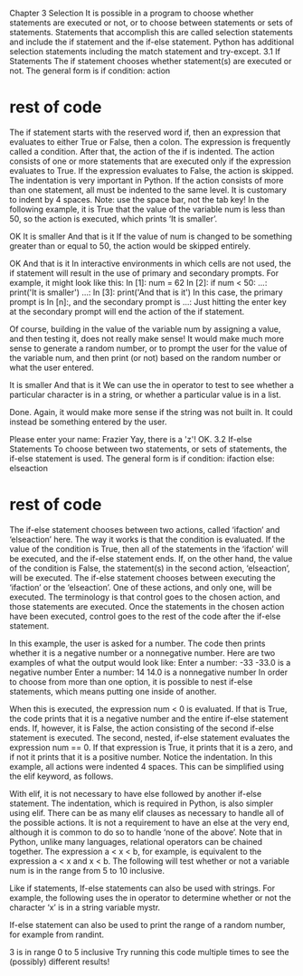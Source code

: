 Chapter 3 Selection
It is possible in a program to choose whether statements are executed or not, or to choose  between statements or sets of statements. Statements that accomplish this are called selection statements and include the if statement and the if-else statement. Python has additional  selection statements including the match statement and try-except.
3.1 If Statements
The if statement chooses whether statement(s) are executed or not. The general form is
if condition:
action
# rest of code
The if statement starts with the reserved word if, then an expression that evaluates to either  True or False, then a colon. The expression is frequently called a condition. After that, the  action of the if is indented. The action consists of one or more statements that are executed  only if the expression evaluates to True. If the expression evaluates to False, the action is  skipped.
The indentation is very important in Python. If the action consists of more than one statement,  all must be indented to the same level. It is customary to indent by 4 spaces. Note: use the  space bar, not the tab key!
In the following example, it is True that the value of the variable num is less than 50, so the  action is executed, which prints ‘It is smaller’.


OK
It is smaller
And that is it
If the value of num is changed to be something greater than or equal to 50, the action would be  skipped entirely.


OK
And that is it
In interactive environments in which cells are not used, the if statement will result in the use of  primary and secondary prompts. For example, it might look like this:
In [1]: num = 62
In [2]: if num < 50:
...: print('It is smaller')
...:
In [3]: print('And that is it')
In this case, the primary prompt is In [n]:, and the secondary prompt is ...: Just hitting the enter  key at the secondary prompt will end the action of the if statement.

Of course, building in the value of the variable num by assigning a value, and then testing it,  does not really make sense! It would make much more sense to generate a random number, or  to prompt the user for the value of the variable num, and then print (or not) based on the  random number or what the user entered.


It is smaller
And that is it
We can use the in operator to test to see whether a particular character is in a string, or  whether a particular value is in a list.


Done.
Again, it would make more sense if the string was not built in. It could instead be something  entered by the user.


Please enter your name: Frazier
Yay, there is a 'z'!
OK.
3.2 If-else Statements
To choose between two statements, or sets of statements, the if-else statement is used. The  general form is
if condition:
ifaction
else:
elseaction
# rest of code
The if-else statement chooses between two actions, called ‘ifaction’ and ‘elseaction’ here. The  way it works is that the condition is evaluated. If the value of the condition is True, then all of  the statements in the ‘ifaction’ will be executed, and the if-else statement ends. If, on the other  hand, the value of the condition is False, the statement(s) in the second action, ‘elseaction’, will  be executed. The if-else statement chooses between executing the ‘ifaction’ or the ‘elseaction’.  One of these actions, and only one, will be executed. The terminology is that control goes to  the chosen action, and those statements are executed. Once the statements in the chosen  action have been executed, control goes to the rest of the code after the if-else statement.


In this example, the user is asked for a number. The code then prints whether it is a negative  number or a nonnegative number. Here are two examples of what the output would look like:
Enter a number: -33
-33.0 is a negative number
Enter a number: 14
14.0 is a nonnegative number
In order to choose from more than one option, it is possible to nest if-else statements, which  means putting one inside of another.


When this is executed, the expression num < 0 is evaluated. If that is True, the code prints that  it is a negative number and the entire if-else statement ends. If, however, it is False, the action  consisting of the second if-else statement is executed. The second, nested, if-else statement  evaluates the expression num == 0. If that expression is True, it prints that it is a zero, and if not  it prints that it is a positive number.
Notice the indentation. In this example, all actions were indented 4 spaces. This can be simplified using the elif keyword, as follows.


With elif, it is not necessary to have else followed by another if-else statement. The  indentation, which is required in Python, is also simpler using elif. There can be as many elif clauses as necessary to handle all of the possible actions. It is not a requirement to have an else at the very end, although it is common to do so to handle ‘none of the above’.
Note that in Python, unlike many languages, relational operators can be chained together. The  expression a < x < b, for example, is equivalent to the expression a < x and x < b. The following will test whether or not a variable num is in the range from 5 to 10 inclusive.


Like if statements, If-else statements can also be used with strings. For example, the following  uses the in operator to determine whether or not the character ‘x’ is in a string variable mystr.


If-else statement can also be used to print the range of a random number, for example from  randint.


3 is in range 0 to 5 inclusive
Try running this code multiple times to see the (possibly) different results!
